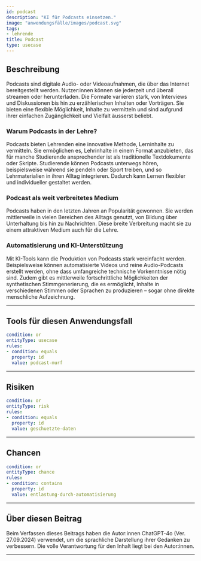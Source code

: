 ```yaml
---
id: podcast
description: "KI für Podcasts einsetzen."
image: "anwendungsfälle/images/podcast.svg" 
tags:
- lehrende
title: Podcast
type: usecase
---
```



## Beschreibung

Podcasts sind digitale Audio- oder Videoaufnahmen, die über das Internet bereitgestellt werden. Nutzer:innen können sie jederzeit und überall streamen oder herunterladen. Die Formate variieren stark, von Interviews und Diskussionen bis hin zu erzählerischen Inhalten oder Vorträgen. Sie bieten eine flexible Möglichkeit, Inhalte zu vermitteln und sind aufgrund ihrer einfachen Zugänglichkeit und Vielfalt äusserst beliebt.

### Warum Podcasts in der Lehre?

Podcasts bieten Lehrenden eine innovative Methode, Lerninhalte zu vermitteln. Sie ermöglichen es, Lehrinhalte in einem Format anzubieten, das für manche Studierende ansprechender ist als traditionelle Textdokumente oder Skripte. Studierende können Podcasts unterwegs hören, beispielsweise während sie pendeln oder Sport treiben, und so Lehrmaterialien in ihren Alltag integrieren. Dadurch kann Lernen flexibler und individueller gestaltet werden.

### Podcast als weit verbreitetes Medium

Podcasts haben in den letzten Jahren an Popularität gewonnen. Sie werden mittlerweile in vielen Bereichen des Alltags genutzt, von Bildung über Unterhaltung bis hin zu Nachrichten. Diese breite Verbreitung macht sie zu einem attraktiven Medium auch für die Lehre.

### Automatisierung und KI-Unterstützung

Mit KI-Tools kann die Produktion von Podcasts stark vereinfacht werden. Beispielsweise können automatisierte Videos und reine Audio-Podcasts erstellt werden, ohne dass umfangreiche technische Vorkenntnisse nötig sind. Zudem gibt es mittlerweile fortschrittliche Möglichkeiten der synthetischen Stimmgenerierung, die es ermöglicht, Inhalte in verschiedenen Stimmen oder Sprachen zu produzieren – sogar ohne direkte menschliche Aufzeichnung.


---


## Tools für diesen Anwendungsfall

```yaml
condition: or
entityType: usecase
rules:
- condition: equals
  property: id
  value: podcast-murf
```

---


## Risiken

```yaml
condition: or
entityType: risk
rules:
- condition: equals
  property: id
  value: geschuetzte-daten
```


---


## Chancen

```yaml
condition: or
entityType: chance
rules:
- condition: contains
  property: id
  value: entlastung-durch-automatisierung
```


---

## Über diesen Beitrag

Beim Verfassen dieses Beitrags haben die Autor:innen ChatGPT-4o (Ver. 27.09.2024) verwendet, um die sprachliche Darstellung ihrer Gedanken zu verbessern. Die volle Verantwortung für den Inhalt liegt bei den Autor:innen. 


---